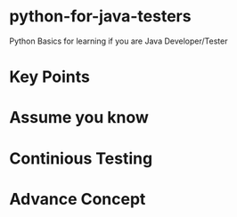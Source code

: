 # python-for-java-testers
Python Basics for learning if you are Java Developer/Tester

# Key Points

# Assume you know

# Continious Testing

# Advance Concept
